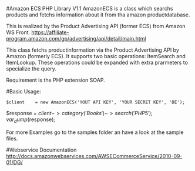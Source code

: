 #Amazon ECS PHP Library V1.1
AmazonECS is a class which searchs products and fetchs information
about it from tha amazon productdatabase.

This is realized by the Product Advertising API (former ECS) from Amazon WS Front.
https://affiliate-program.amazon.com/gp/advertising/api/detail/main.html

This class fetchs productinformation via the Product Advertising API by Amazon (formerly ECS).
It supports two basic operations: ItemSearch and ItemLookup.
These operations could be expanded with extra prarmeters to specialize the query.

Requirement is the PHP extension SOAP.

#Basic Usage:
```php5
$client    = new AmazonECS('YOUT API KEY', 'YOUR SECRET KEY', 'DE');
```

$response  = $client->category('Books')->search('PHP 5');
var_dump($response);

For more Examples go to the samples folder an have a look at the sample files.

#Webservice Documentation
http://docs.amazonwebservices.com/AWSECommerceService/2010-09-01/DG/